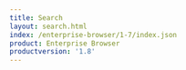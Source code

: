 ```yaml
---
title: Search
layout: search.html
index: /enterprise-browser/1-7/index.json
product: Enterprise Browser
productversion: '1.8'
---
```


